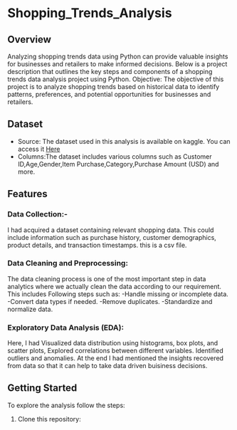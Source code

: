 # Shopping_Trends_Analysis
## Overview
Analyzing shopping trends data using Python can provide valuable insights for businesses and retailers to make informed decisions. Below is a project description that outlines the key steps and components of a shopping trends data analysis project using Python. Objective: The objective of this project is to analyze shopping trends based on historical data to identify patterns, preferences, and potential opportunities for businesses and retailers.
## Dataset
- Source: The dataset used in this analysis is available on kaggle. You can access it [Here](https://www.kaggle.com/datasets/iamsouravbanerjee/customer-shopping-trends-dataset.)
- Columns:The dataset includes various columns such as Customer ID,Age,Gender,Item Purchase,Category,Purchase Amount (USD) and more.
## Features
### Data Collection:- 
I had acquired a dataset containing relevant shopping data. This could include information such as purchase history, customer demographics, product details, and transaction timestamps. this is a csv file.
### Data Cleaning and Preprocessing: 
The data cleaning process is one of the most important step in data analytics where we actually clean the data according to our requirement. This includes Following steps such as:
-Handle missing or incomplete data.
-Convert data types if needed.
-Remove duplicates.
-Standardize and normalize data.
### Exploratory Data Analysis (EDA): 
Here, I had Visualized data distribution using histograms, box plots, and scatter plots, Explored correlations between different variables. Identified outliers and anomalies. At the end I had mentioned the insights recovered from data so that it can help to take data driven buisiness decisions.
## Getting Started
To explore the analysis follow the steps:
1. Clone this repository:
   
